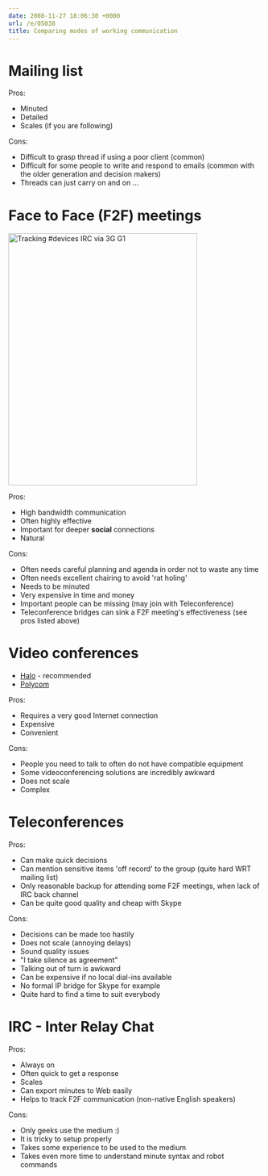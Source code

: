 ```yaml
---
date: 2008-11-27 18:06:30 +0000
url: /e/05038
title: Comparing modes of working communication
---
```



# Mailing list

Pros:

* Minuted
* Detailed
* Scales (if you are following)

Cons:

* Difficult to grasp thread if using a poor client (common)
* Difficult for some people to write and respond to emails (common with the older generation and decision makers)
* Threads can just carry on and on ...

# Face to Face (F2F) meetings

<a href="http://www.flickr.com/photos/hendry/3101837175/" title="Tracking #devices IRC via 3G G1 by Kai Hendry, on Flickr"><img src="http://farm4.static.flickr.com/3250/3101837175_fccbee0ea4.jpg" width="375" height="500" alt="Tracking #devices IRC via 3G G1" /></a>

Pros:

* High bandwidth communication
* Often highly effective
* Important for deeper **social** connections
* Natural

Cons:

* Often needs careful planning and agenda in order not to waste any time
* Often needs excellent chairing to avoid 'rat holing'
* Needs to be minuted
* Very expensive in time and money
* Important people can be missing (may join with Teleconference)
* Teleconference bridges can sink a F2F meeting's effectiveness (see pros listed above)

# Video conferences

* [Halo](http://www.hp.com/halo/) - recommended
* [Polycom](http://www.polycom.com/usa/en/products/telepresence_video/video_conference_systems/index.html)

Pros:

* Requires a very good Internet connection
* Expensive
* Convenient

Cons:

* People you need to talk to often do not have compatible equipment
* Some videoconferencing solutions are incredibly awkward
* Does not scale
* Complex

# Teleconferences

Pros:

* Can make quick decisions
* Can mention sensitive items 'off record' to the group (quite hard WRT mailing list)
* Only reasonable backup for attending some F2F meetings, when lack of IRC back channel
* Can be quite good quality and cheap with Skype

Cons:

* Decisions can be made too hastily
* Does not scale (annoying delays)
* Sound quality issues
* "I take silence as agreement"
* Talking out of turn is awkward
* Can be expensive if no local dial-ins available
* No formal IP bridge for Skype for example
* Quite hard to find a time to suit everybody

# IRC - Inter Relay Chat

Pros:

* Always on
* Often quick to get a response
* Scales
* Can export minutes to Web easily
* Helps to track F2F communication (non-native English speakers)

Cons:

* Only geeks use the medium :)
* It is tricky to setup properly
* Takes some experience to be used to the medium
* Takes even more time to understand minute syntax and robot commands
